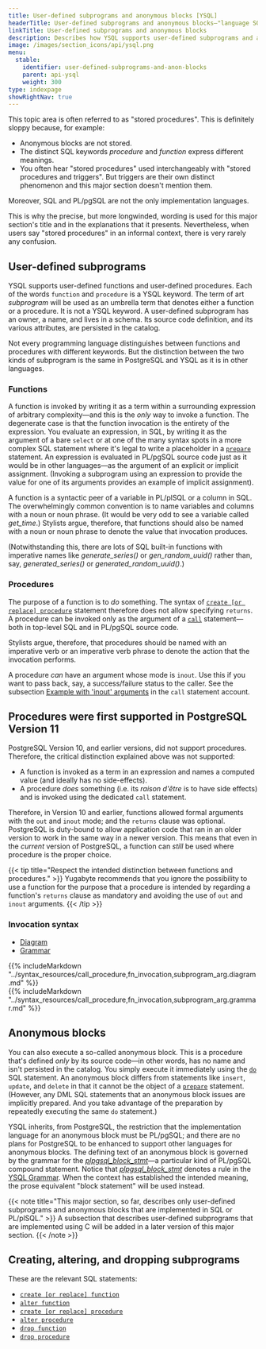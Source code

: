 ```yaml
---
title: User-defined subprograms and anonymous blocks [YSQL]
headerTitle: User-defined subprograms and anonymous blocks—"language SQL" and "language plpgsql"
linkTitle: User-defined subprograms and anonymous blocks
description: Describes how YSQL supports user-defined subprograms and anonymous blocks implemented in SQL and PL/pgSQL.
image: /images/section_icons/api/ysql.png
menu:
  stable:
    identifier: user-defined-subprograms-and-anon-blocks
    parent: api-ysql
    weight: 300
type: indexpage
showRightNav: true
---
```


This topic area is often referred to as "stored procedures". This is definitely sloppy because, for example:

- Anonymous blocks are not stored.
- The distinct SQL keywords _procedure_ and _function_ express different meanings.
- You often hear "stored procedures" used interchangeably with "stored procedures and triggers". But triggers are their own distinct phenomenon and this major section doesn't mention them.

Moreover, SQL and PL/pgSQL are not the only implementation languages.

This is why the precise, but more longwinded, wording is used for this major section's title and in the explanations that it presents. Nevertheless, when users say "stored procedures" in an informal context, there is very rarely any confusion.

## User-defined subprograms

YSQL supports user-defined functions and user-defined procedures. Each of the words `function` and `procedure` is a YSQL keyword. The term of art _subprogram_ will be used as an umbrella term that denotes either a function or a procedure. It is not a YSQL keyword. A user-defined subprogram has an owner, a name, and lives in a schema. Its source code definition, and its various attributes, are persisted in the catalog.

Not every programming language distinguishes between functions and procedures with different keywords. But the distinction between the two kinds of subprogram is the same in PostgreSQL and YSQL as it is in other languages.

### Functions

A function is invoked by writing it as a term within a surrounding expression of arbitrary complexity—and this is the _only_ way to invoke a function. The degenerate case is that the function invocation is the entirety of the expression. You evaluate an expression, in SQL, by writing it as the argument of a bare `select` or at one of the many syntax spots in a more complex SQL statement where it's legal to write a placeholder in a [`prepare`](../the-sql-language/statements/perf_prepare/) statement. An expression is evaluated in PL/pgSQL source code just as it would be in other languages—as the argument of an explicit or implicit assignment. (Invoking a subprogram using an expression to provide the value for one of its arguments provides an example of implicit assignment).

A function is a syntactic peer of a variable in PL/plSQL or a column in SQL. The overwhelmingly common convention is to name variables and columns with a noun or noun phrase. (It would be very odd to see a variable called _get_time_.)  Stylists argue, therefore, that functions should also be named with a noun or noun phrase to denote the value that invocation produces.

(Notwithstanding this, there are lots of SQL built-in functions with imperative names like _generate_series()_ or _gen_random_uuid()_ rather than, say, _generated_series()_ or _generated_random_uuid()_.)

### Procedures

The purpose of a function is to _do_ something. The syntax of [`create [or replace] procedure`](../the-sql-language/statements/ddl_create_procedure/) statement therefore does not allow specifying `returns`. A procedure can be invoked only as the argument of a [`call`](../the-sql-language/statements/cmd_call/) statement—both in top-level SQL and in PL/pgSQL source code.

Stylists argue, therefore, that procedures should be named with an imperative verb or an imperative verb phrase to denote the action that the invocation performs.

A procedure _can_ have an argument whose mode is `inout`. Use this if you want to pass back, say, a success/failure status to the caller. See the subsection [Example with 'inout' arguments](../the-sql-language/statements/cmd_call/) in the `call` statement account.

## Procedures were first supported in PostgreSQL Version 11

PostgreSQL Version 10, and earlier versions, did not support procedures. Therefore, the critical distinction explained above was not supported:

- A function is invoked as a term in an expression and names a computed value (and ideally has no side-effects).
- A procedure _does_ something (i.e. its _raison d'être_ is to have side effects) and is invoked using the dedicated `call` statement.

Therefore, in Version 10 and earlier, functions allowed formal arguments with the `out` and `inout` mode; and the `returns` clause was optional. PostgreSQL is duty-bound to allow application code that ran in an older version to work in the same way in a newer version. This means that even in the _current_ version of PostgreSQL, a function can _still_ be used where procedure is the proper choice.

{{< tip title="Respect the intended distinction between functions and procedures." >}}
Yugabyte recommends that you ignore the possibility to use a function for the purpose that a procedure is intended by regarding a function's `returns` clause as mandatory and avoiding the use of `out` and `inout` arguments.
{{< /tip >}}

### Invocation syntax

<ul class="nav nav-tabs nav-tabs-yb">
  <li>
    <a href="#diagram" class="nav-link active" id="diagram-tab" data-toggle="tab" role="tab" aria-controls="diagram" aria-selected="false">
      <i class="fas fa-project-diagram" aria-hidden="true"></i>
      Diagram
    </a>
  </li>
  <li>
    <a href="#grammar" class="nav-link" id="grammar-tab" data-toggle="tab" role="tab" aria-controls="grammar" aria-selected="true">
      <i class="fas fa-file-alt" aria-hidden="true"></i>
      Grammar
    </a>
  </li>
</ul>

<div class="tab-content">
  <div id="diagram" class="tab-pane fade show active" role="tabpanel" aria-labelledby="diagram-tab">
  {{% includeMarkdown "../syntax_resources/call_procedure,fn_invocation,subprogram_arg.diagram.md" %}}
  </div>
  <div id="grammar" class="tab-pane fade" role="tabpanel" aria-labelledby="grammar-tab">
  {{% includeMarkdown "../syntax_resources/call_procedure,fn_invocation,subprogram_arg.grammar.md" %}}
  </div>
</div>

## Anonymous blocks

You can also execute a so-called anonymous block. This is a procedure that's defined _only_ by its source code—in other words, has no name and isn't persisted in the catalog. You simply execute it immediately using the [`do`](../the-sql-language/statements/cmd_do/) SQL statement. An anonymous block differs from statements like `insert`, `update`, and `delete` in that it cannot be the object of a [`prepare`](../the-sql-language/statements/perf_prepare) statement. (However, any DML SQL statements that an anonymous block issues are implicitly prepared. And you take advantage of the preparation by repeatedly executing the same `do` statement.)

YSQL inherits, from PostgreSQL, the restriction that the implementation language for an anonymous block must be PL/pgSQL; and there are no plans for PostgreSQL to be enhanced to support other languages for anonymous blocks. The defining text of an anonymous block is governed by the grammar for the _[plpgsql_block_stmt](../syntax_resources/grammar_diagrams/#plpgsql-block-stmt)_—a particular kind of PL/pgSQL compound statement. Notice that _[plpgsql_block_stmt](../syntax_resources/grammar_diagrams/#plpgsql-block-stmt)_ denotes a rule in the [YSQL Grammar](../syntax_resources/grammar_diagrams/). When the context has established the intended meaning, the prose equivalent "block statement" will be used instead.

{{< note title="This major section, so far, describes only user-defined subprograms and anonymous blocks  that are implemented in SQL or PL/plSQL." >}}
A subsection that describes user-defined subprograms that are implemented using C will be added in a later version of this major section.
{{< /note >}}

## Creating, altering, and dropping subprograms

These are the relevant SQL statements:

- [`create [or replace] function`](../the-sql-language/statements/ddl_create_function/)
- [`alter function`](../the-sql-language/statements/ddl_alter_function/)
- [`create [or replace] procedure`](../the-sql-language/statements/ddl_create_procedure/)
- [`alter procedure`](../the-sql-language/statements/ddl_alter_procedure/)
- [`drop function`](../the-sql-language/statements/ddl_drop_function/)
- [`drop procedure`](../the-sql-language/statements/ddl_drop_procedure/)